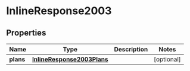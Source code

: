 
# InlineResponse2003

## Properties
Name | Type | Description | Notes
------------ | ------------- | ------------- | -------------
**plans** | [**InlineResponse2003Plans**](InlineResponse2003Plans.md) |  |  [optional]




